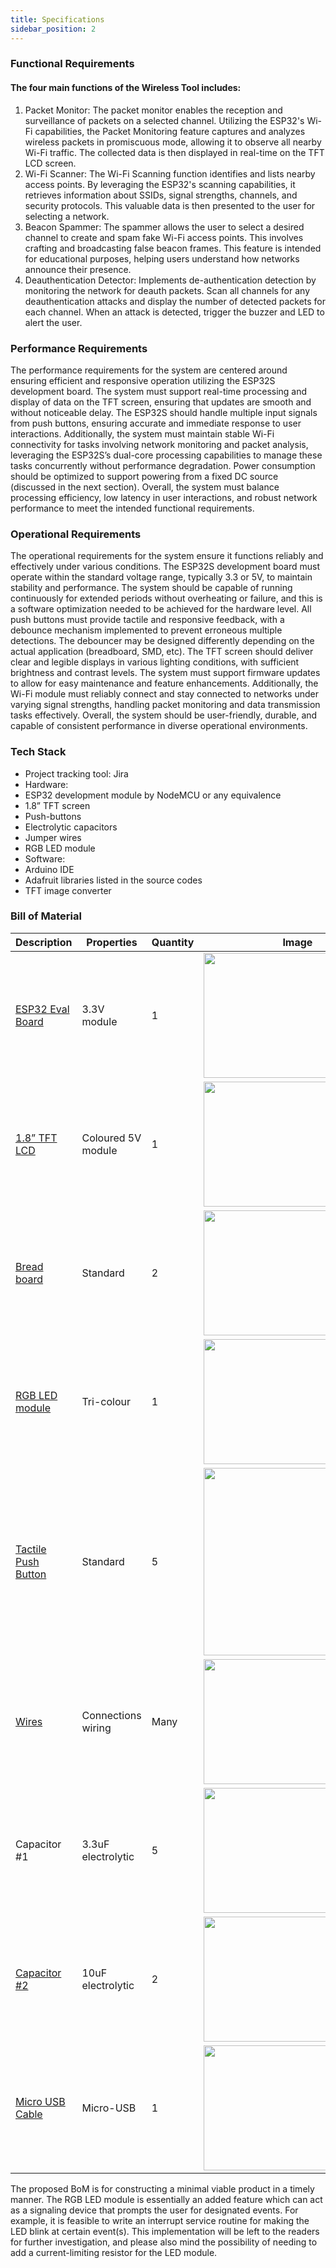 ```yaml
---
title: Specifications
sidebar_position: 2
---
```


### Functional Requirements
#### The four main functions of the Wireless Tool includes:
1) Packet Monitor:
The packet monitor enables the reception and surveillance of packets on a selected
channel. Utilizing the ESP32's Wi-Fi capabilities, the Packet Monitoring feature
captures and analyzes wireless packets in promiscuous mode, allowing it to observe
all nearby Wi-Fi traffic. The collected data is then displayed in real-time on the TFT
LCD screen.
2) Wi-Fi Scanner:
The Wi-Fi Scanning function identifies and lists nearby access points. By leveraging
the ESP32's scanning capabilities, it retrieves information about SSIDs, signal
strengths, channels, and security protocols. This valuable data is then presented to
the user for selecting a network.
3) Beacon Spammer:
The spammer allows the user to select a desired channel to create and spam fake
Wi-Fi access points. This involves crafting and broadcasting false beacon frames.
This feature is intended for educational purposes, helping users understand how
networks announce their presence.
4) Deauthentication Detector:
Implements de-authentication detection by monitoring the network for deauth
packets. Scan all channels for any deauthentication attacks and display the number
of detected packets for each channel. When an attack is detected, trigger the buzzer
and LED to alert the user.

### Performance Requirements
The performance requirements for the system are centered around ensuring efficient and
responsive operation utilizing the ESP32S development board. The system must support
real-time processing and display of data on the TFT screen, ensuring that updates are
smooth and without noticeable delay. The ESP32S should handle multiple input signals
from push buttons, ensuring accurate and immediate response to user interactions.
Additionally, the system must maintain stable Wi-Fi connectivity for tasks involving network
monitoring and packet analysis, leveraging the ESP32S’s dual-core processing capabilities to manage these tasks concurrently without performance degradation. Power consumption
should be optimized to support powering from a fixed DC source (discussed in the next
section). Overall, the system must balance processing efficiency, low latency in user
interactions, and robust network performance to meet the intended functional
requirements.

### Operational Requirements
The operational requirements for the system ensure it functions reliably and effectively
under various conditions. The ESP32S development board must operate within the
standard voltage range, typically 3.3 or 5V, to maintain stability and performance. The
system should be capable of running continuously for extended periods without
overheating or failure, and this is a software optimization needed to be achieved for the
hardware level. All push buttons must provide tactile and responsive feedback, with a
debounce mechanism implemented to prevent erroneous multiple detections. The
debouncer may be designed differently depending on the actual application (breadboard,
SMD, etc). The TFT screen should deliver clear and legible displays in various lighting
conditions, with sufficient brightness and contrast levels. The system must support
firmware updates to allow for easy maintenance and feature enhancements. Additionally,
the Wi-Fi module must reliably connect and stay connected to networks under varying
signal strengths, handling packet monitoring and data transmission tasks effectively.
Overall, the system should be user-friendly, durable, and capable of consistent
performance in diverse operational environments.

### Tech Stack
- Project tracking tool: Jira
- Hardware:
- ESP32 development module by NodeMCU or any equivalence
- 1.8” TFT screen
- Push-buttons
- Electrolytic capacitors
- Jumper wires
- RGB LED module
- Software:
- Arduino IDE
- Adafruit libraries listed in the source codes
- TFT image converter

### Bill of Material

| Description         | Properties          | Quantity | Image                        |
|---------------------|---------------------|----------|------------------------------|
| [ESP32 Eval Board](https://www.canadarobotix.com/products/2594) | 3.3V module         | 1        | <img src="/img/docs/projects/static/img/docs/projects/esp32-wifi-tool/ESP-32.webp" width="200" /> |
| [1.8” TFT LCD](https://www.canadarobotix.com/products/3056)        | Coloured 5V module  | 1        | <img src="/img/docs/Projects/static/img/docs/projects/esp32-wifi-tool/1.8-LCD.webp" width="200" />     |
| [Bread board](https://www.canadarobotix.com/products/160)  | Standard            | 2        | <img src="/img/docs/projects/static/img/docs/projects/esp32-wifi-tool/bread-board.jpg" width="200" /> |
| [RGB LED module](https://www.canadarobotix.com/products/2537)  | Tri-colour          | 1        | <img src="/img/docs/projects/static/img/docs/projects/esp32-wifi-tool/RGBLED.png" width="200" /> |
| [Tactile Push Button](https://www.canadarobotix.com/products/545)   | Standard            | 5        | <img src="/img/docs/projects/static/img/docs/projects/esp32-wifi-tool/switchbutton.webp" width="300" />  |
| [Wires](https://www.canadarobotix.com/products/922)             | Connections wiring  | Many     | <img src="/img/docs/projects/static/img/docs/projects/esp32-wifi-tool/jumperwires.webp" width="200" />           |
| Capacitor #1 | 3.3uF electrolytic  | 5        | <img src="/img/docs/projects/static/img/docs/projects/esp32-wifi-tool/10uF-capacitor.webp" width="200" /> |
| [Capacitor #2](https://www.canadarobotix.com/products/960) | 10uF electrolytic   | 2        | <img src="/img/docs/projects/static/img/docs/projects/esp32-wifi-tool/10uF-capacitor.webp" width="200" /> |
| [Micro USB Cable](https://www.canadarobotix.com/products/1488) | Micro-USB           | 1        | <img src="/img/docs/projects/static/img/docs/projects/esp32-wifi-tool/micro-usb-cable.webp" width="200" />  |


The proposed BoM is for constructing a minimal viable product in a timely manner. The
RGB LED module is essentially an added feature which can act as a signaling device that
prompts the user for designated events. For example, it is feasible to write an interrupt
service routine for making the LED blink at certain event(s). This implementation will be left
to the readers for further investigation, and please also mind the possibility of needing to
add a current-limiting resistor for the LED module.